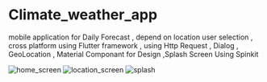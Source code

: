 # Climate_weather_app
mobile application for  Daily Forecast , depend on location user selection , cross platform using Flutter framework , using Http Request , Dialog , GeoLocation , Material Componant for Design ,Splash Screen Using Spinkit 


![home_screen](https://user-images.githubusercontent.com/26609652/226749922-a3303577-911c-4411-b3f8-41940b2d5883.png)
![location_screen](https://user-images.githubusercontent.com/26609652/226749929-2a7fde3a-f4cc-4f24-a117-6622aab91446.png)
![splash](https://user-images.githubusercontent.com/26609652/226749935-18669107-b14a-4120-aa62-ca2fcec053d2.png)
